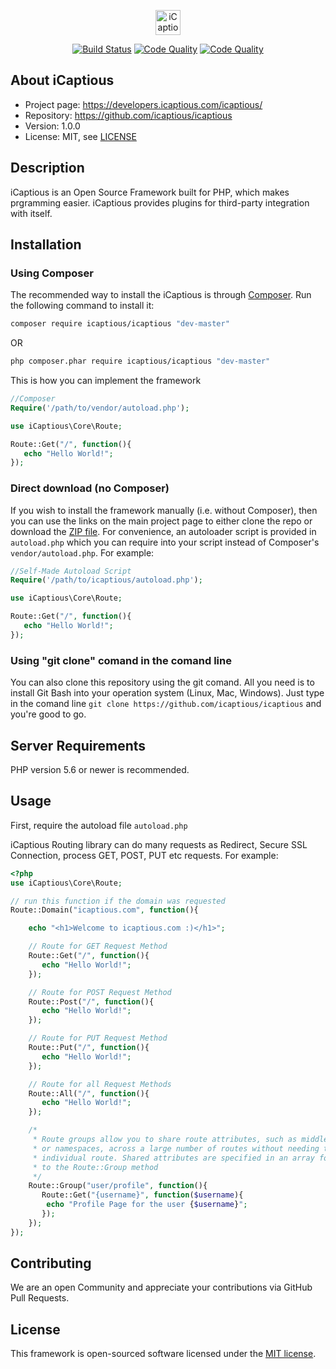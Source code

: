 <p align="center"><a href="https://www.icaptious.com" target="_blank"><img width="40" height="40" alt="iCaptious" src="https://icaptious.com/app/media/logo/ic_logo.png"></a></p>

<p align="center">
<a href="https://travis-ci.org/icaptious/icaptious"><img src="https://api.travis-ci.org/icaptious/icaptious.svg" alt="Build Status"></a>
<a href="https://scrutinizer-ci.com/g/icaptious/icaptious/"><img src="https://scrutinizer-ci.com/g/icaptious/icaptious/badges/quality-score.png" alt="Code Quality"></a>
<a href="https://gitter.im/iCaptious/Lobby?utm_source=badge&utm_medium=badge&utm_campaign=pr-badge&utm_content=badge"><img src="https://badges.gitter.im/iCaptious/Lobby.svg" alt="Code Quality"></a>
</p>

## About iCaptious

* Project page: https://developers.icaptious.com/icaptious/
* Repository: https://github.com/icaptious/icaptious
* Version: 1.0.0
* License: MIT, see [LICENSE](LICENSE)

## Description

iCaptious is an Open Source Framework built for PHP, which makes prgramming easier.
iCaptious provides plugins for third-party integration with itself.

## Installation

### Using Composer

The recommended way to install the iCaptious is through [Composer](http://getcomposer.org). Run the following command to install it:
```sh
composer require icaptious/icaptious "dev-master"
```
OR
```sh
php composer.phar require icaptious/icaptious "dev-master"
```
This is how you can implement the framework
```php
//Composer
Require('/path/to/vendor/autoload.php');

use iCaptious\Core\Route;

Route::Get("/", function(){
   echo "Hello World!";
});

```
### Direct download (no Composer)

If you wish to install the framework manually (i.e. without Composer), then you
can use the links on the main project page to either clone the repo or download
the [ZIP file](https://github.com/icaptious/icaptious/archive/master.zip). For
convenience, an autoloader script is provided in `autoload.php` which you
can require into your script instead of Composer's `vendor/autoload.php`. For
example:

```php
//Self-Made Autoload Script
Require('/path/to/icaptious/autoload.php');

use iCaptious\Core\Route;

Route::Get("/", function(){
   echo "Hello World!";
});

```

### Using "git clone" comand in the comand line

You can also clone this repository using the git comand.
All you need is to install Git Bash into your operation system (Linux, Mac, Windows).
Just type in the comand line ```git clone https://github.com/icaptious/icaptious``` and you're good to go. 

## Server Requirements

PHP version 5.6 or newer is recommended.

## Usage

First, require the autoload file `autoload.php`

iCaptious Routing library can do many requests as Redirect, Secure SSL Connection, process GET, POST, PUT etc requests.
For example:
```php
<?php
use iCaptious\Core\Route;

// run this function if the domain was requested
Route::Domain("icaptious.com", function(){ 

	echo "<h1>Welcome to icaptious.com :)</h1>";

	// Route for GET Request Method
	Route::Get("/", function(){
	   echo "Hello World!";
	});

	// Route for POST Request Method
	Route::Post("/", function(){
	   echo "Hello World!";
	});

	// Route for PUT Request Method
	Route::Put("/", function(){
	   echo "Hello World!";
	});

	// Route for all Request Methods
	Route::All("/", function(){
	   echo "Hello World!";
	});

	/*
	 * Route groups allow you to share route attributes, such as middleware 
	 * or namespaces, across a large number of routes without needing to define those attributes on each 
	 * individual route. Shared attributes are specified in an array format as the first parameter 
	 * to the Route::Group method
	 */ 
	Route::Group("user/profile", function(){
	   Route::Get("{username}", function($username){
	   	echo "Profile Page for the user {$username}";
	   });
	});
});
```

## Contributing

We are an open Community and appreciate your contributions via GitHub Pull Requests.

## License

This framework is open-sourced software licensed under the [MIT license](http://opensource.org/licenses/MIT).
